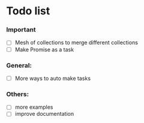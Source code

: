 # Todo list

### Important

- [ ] Mesh of collections to merge different collections
- [ ] Make Promise as a task

### General:

- [ ] More ways to auto make tasks

### Others:

- [ ] more examples
- [ ] improve documentation
